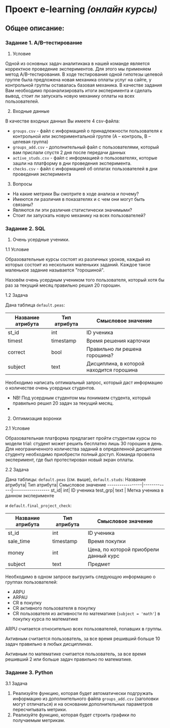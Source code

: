 # Проект e-learning *(онлайн курсы)*

## Общее описание:
### Задание 1. A/B–тестирование

1. Условие

Одной из основных задач аналитикака в нашей команде является корректное проведение экспериментов. Для этого мы применяем метод A/B–тестирования. В ходе тестирования одной гипотезы целевой группе была предложена новая механика оплаты услуг на сайте, у контрольной группы оставалась базовая механика. В качестве задания Вам необходимо проанализировать итоги эксперимента и сделать вывод, стоит ли запускать новую механику оплаты на всех пользователей.

2. Входные данные

В качестве входных данных Вы имеете 4 csv-файла:

 - `groups.csv` - файл с информацией о принадлежности пользователя к контрольной или экспериментальной группе (А – контроль, B – целевая группа) 
 - `groups_add.csv` - дополнительный файл с пользователями, который вам прислали спустя 2 дня после передачи данных
 - `active_studs.csv` - файл с информацией о пользователях, которые зашли на платформу в дни проведения эксперимента. 
 - `checks.csv` - файл с информацией об оплатах пользователей в дни проведения эксперимента
 
3. Вопросы

 - На какие метрики Вы смотрите в ходе анализа и почему?
 - Имеются ли различия в показателях и с чем они могут быть связаны?
 - Являются ли эти различия статистически значимыми?
 - Стоит ли запускать новую механику на всех пользователей?

### Задание 2. SQL

1. Очень усердные ученики.

1.1 Условие

Образовательные курсы состоят из различных уроков, каждый из которых состоит из нескольких маленьких заданий. Каждое такое маленькое задание называется "горошиной".

Назовём очень усердным учеником того пользователя, который хотя бы раз за текущий месяц правильно решил 20 горошин.

1.2 Задача

Дана таблица `default.peas`:

Название атрибута|Тип атрибута|Смысловое значение
-----------------|-------------|------------------
st_id|int|ID ученика
timest|timestamp|Время решения карточки
correct|bool|Правильно ли решена горошина?
subject|text|Дисциплина, в которой находится горошина

Необходимо написать оптимальный запрос, который даст информацию о количестве очень усердных студентов.
- NB! Под усердным студентом мы понимаем студента, который правильно решил 20 задач за текущий месяц. 
- 
2. Оптимизация воронки

2.1 Условие

Образовательная платформа предлагает пройти студентам курсы по модели trial: студент может решить бесплатно лишь 30 горошин в день. Для неограниченного количества заданий в определенной дисциплине студенту необходимо приобрести полный доступ. Команда провела эксперимент, где был протестирован новый экран оплаты.

2.2 Задача

Дана таблицы: `default.peas` (см. выше), `default.studs`:
Название атрибута|  Тип атрибута|   Смысловое значение
-----------------|-------------|------------------
st_id|  int|     ID ученика
test_grp|   text    | Метка ученика в данном эксперименте

и `default.final_project_check`:

Название атрибута|  Тип атрибута|   Смысловое значение
-----------------|-------------|------------------
st_id   |int    |ID ученика
sale_time|  timestamp|  Время покупки
money|  int|    Цена, по которой приобрели данный курс
subject|    text | Предмет

Необходимо в одном запросе выгрузить следующую информацию о группах пользователей:

- ARPU 
- ARPAU 
- CR в покупку 
- СR активного пользователя в покупку 
- CR пользователя из активности по математике (`subject = 'math'`) в покупку курса по математике

ARPU считается относительно всех пользователей, попавших в группы.

Активным считается пользователь, за все время решивший больше 10 задач правильно в любых дисциплинах.

Активным по математике считается пользователь, за все время решивший 2 или больше задач правильно по математике.


### Задание 3. Python
3.1 Задача

1. Реализуйте функцию, которая будет автоматически подгружать информацию из дополнительного файла `groups_add.csv` (заголовки могут отличаться) и на основании дополнительных параметров пересчитывать метрики.
2. Реализуйте функцию, которая будет строить графики по получаемым метрикам.
